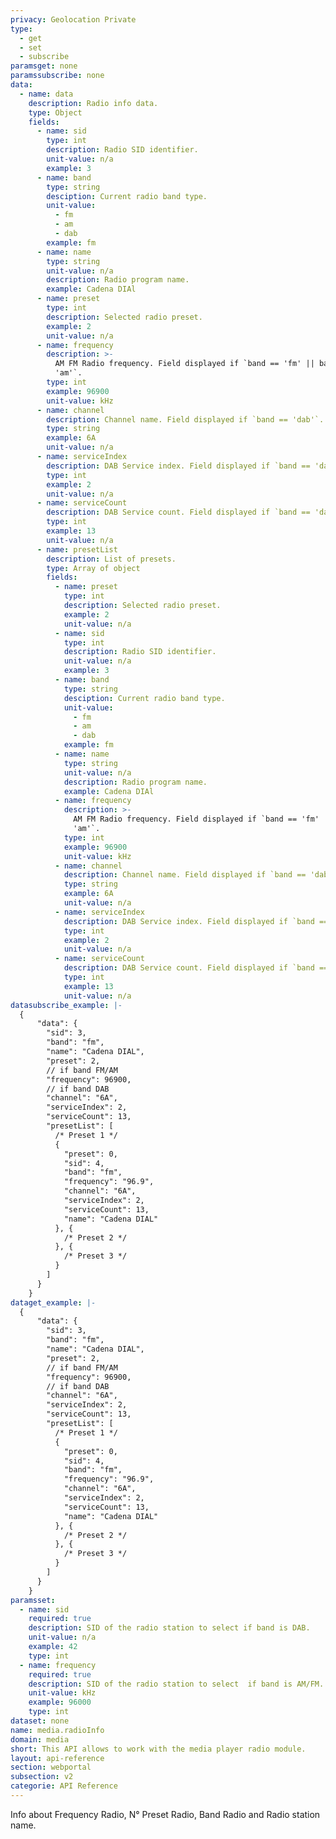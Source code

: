 ```yaml
---
privacy: Geolocation Private
type:
  - get
  - set
  - subscribe
paramsget: none
paramssubscribe: none
data:
  - name: data
    description: Radio info data.
    type: Object
    fields:
      - name: sid
        type: int
        description: Radio SID identifier.
        unit-value: n/a
        example: 3
      - name: band
        type: string
        desciption: Current radio band type.
        unit-value:
          - fm
          - am
          - dab
        example: fm
      - name: name
        type: string
        unit-value: n/a
        description: Radio program name.
        example: Cadena DIAl
      - name: preset
        type: int
        description: Selected radio preset.
        example: 2
        unit-value: n/a
      - name: frequency
        description: >-
          AM FM Radio frequency. Field displayed if `band == 'fm' || band ==
          'am'`.
        type: int
        example: 96900
        unit-value: kHz
      - name: channel
        description: Channel name. Field displayed if `band == 'dab'`.
        type: string
        example: 6A
        unit-value: n/a
      - name: serviceIndex
        description: DAB Service index. Field displayed if `band == 'dab'`.
        type: int
        example: 2
        unit-value: n/a
      - name: serviceCount
        description: DAB Service count. Field displayed if `band == 'dab'`.
        type: int
        example: 13
        unit-value: n/a
      - name: presetList
        description: List of presets.
        type: Array of object
        fields:
          - name: preset
            type: int
            description: Selected radio preset.
            example: 2
            unit-value: n/a
          - name: sid
            type: int
            description: Radio SID identifier.
            unit-value: n/a
            example: 3
          - name: band
            type: string
            desciption: Current radio band type.
            unit-value:
              - fm
              - am
              - dab
            example: fm
          - name: name
            type: string
            unit-value: n/a
            description: Radio program name.
            example: Cadena DIAl
          - name: frequency
            description: >-
              AM FM Radio frequency. Field displayed if `band == 'fm' || band ==
              'am'`.
            type: int
            example: 96900
            unit-value: kHz
          - name: channel
            description: Channel name. Field displayed if `band == 'dab'`.
            type: string
            example: 6A
            unit-value: n/a
          - name: serviceIndex
            description: DAB Service index. Field displayed if `band == 'dab'`.
            type: int
            example: 2
            unit-value: n/a
          - name: serviceCount
            description: DAB Service count. Field displayed if `band == 'dab'`.
            type: int
            example: 13
            unit-value: n/a
datasubscribe_example: |-
  {
      "data": {
        "sid": 3,
        "band": "fm",
        "name": "Cadena DIAL",
        "preset": 2,
        // if band FM/AM
        "frequency": 96900,
        // if band DAB
        "channel": "6A",
        "serviceIndex": 2,
        "serviceCount": 13,
        "presetList": [
          /* Preset 1 */
          {
            "preset": 0,
            "sid": 4,
            "band": "fm",
            "frequency": "96.9",
            "channel": "6A",
            "serviceIndex": 2,
            "serviceCount": 13,
            "name": "Cadena DIAL"
          }, {
            /* Preset 2 */
          }, {
            /* Preset 3 */
          }
        ]
      }
    }
dataget_example: |-
  {
      "data": {
        "sid": 3,
        "band": "fm",
        "name": "Cadena DIAL",
        "preset": 2,
        // if band FM/AM
        "frequency": 96900,
        // if band DAB
        "channel": "6A",
        "serviceIndex": 2,
        "serviceCount": 13,
        "presetList": [
          /* Preset 1 */
          {
            "preset": 0,
            "sid": 4,
            "band": "fm",
            "frequency": "96.9",
            "channel": "6A",
            "serviceIndex": 2,
            "serviceCount": 13,
            "name": "Cadena DIAL"
          }, {
            /* Preset 2 */
          }, {
            /* Preset 3 */
          }
        ]
      }
    }
paramsset:
  - name: sid
    required: true
    description: SID of the radio station to select if band is DAB.
    unit-value: n/a
    example: 42
    type: int
  - name: frequency
    required: true
    description: SID of the radio station to select  if band is AM/FM.
    unit-value: kHz
    example: 96000
    type: int
dataset: none
name: media.radioInfo
domain: media
short: This API allows to work with the media player radio module.
layout: api-reference
section: webportal
subsection: v2
categorie: API Reference
---
```

Info about Frequency Radio, N° Preset Radio, Band Radio and Radio station name.
